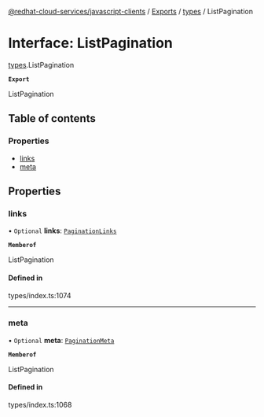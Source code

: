 [@redhat-cloud-services/javascript-clients](../README.md) / [Exports](../modules.md) / [types](../modules/types.md) / ListPagination

# Interface: ListPagination

[types](../modules/types.md).ListPagination

**`Export`**

ListPagination

## Table of contents

### Properties

- [links](types.ListPagination.md#links)
- [meta](types.ListPagination.md#meta)

## Properties

### links

• `Optional` **links**: [`PaginationLinks`](types.PaginationLinks.md)

**`Memberof`**

ListPagination

#### Defined in

types/index.ts:1074

___

### meta

• `Optional` **meta**: [`PaginationMeta`](types.PaginationMeta.md)

**`Memberof`**

ListPagination

#### Defined in

types/index.ts:1068
